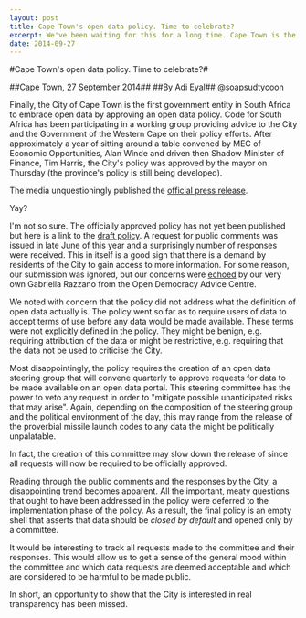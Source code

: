 ```yaml
---
layout: post
title: Cape Town's open data policy. Time to celebrate?
excerpt: We've been waiting for this for a long time. Cape Town is the first government entity to embrace open data. It is time to rejoice? I don't think so.
date: 2014-09-27
---
```


#Cape Town's open data policy. Time to celebrate?#

##Cape Town, 27 September 2014##
##By Adi Eyal##
[@soapsudtycoon](https://twitter.com/soapsudtycoon)

Finally, the City of Cape Town is the first government entity in South Africa to embrace open data by approving an open data policy. Code for South Africa has been participating in a working group providing advice to the City and the Government of the Western Cape on their policy efforts. After approximately a year of sitting around a table convened by MEC of Economic Opportunities, Alan Winde and driven then Shadow Minister of Finance, Tim Harris, the City's policy was approved by the mayor on Thursday (the province's policy is still being developed).

The media unquestioningly published the [official press release](http://www.fin24.com/Tech/News/Cape-Town-approves-open-data-policy-20140925).

Yay?

I'm not so sure. The officially approved policy has not yet been published but here is a link to the [draft policy](http://www.capetown.gov.za/OpenDocument.aspx?DocLocation=http://cityapps.capetown.gov.za/sites/CouncillorsOnline/MeetingDetails/C/Reports/151/C45250914%20-%20ANNEXURE%20TO%20REPORT%20-%20PDF%20PAGES%2087-119%20(83-115).pdf). A request for public comments was issued in late June of this year and a surprisingly number of responses were received. This in itself is a good sign that there is a demand by residents of the City to gain access to more information. For some reason, our submission was ignored, but our concerns were [echoed](http://www.opendemocracy.org.za/images/docs/CCT_OpenData_ODAC.pdf) by our very own Gabriella Razzano from the Open Democracy Advice Centre. 

We noted with concern that the policy did not address what the definition of open data actually is. The policy went so far as to require users of data to accept terms of use before any data would be made available. These terms were not explicitly defined in the policy. They might be benign, e.g. requiring attribution of the data or might be restrictive, e.g. requiring that the data not be used to criticise the City. 

Most disappointingly, the policy requires the creation of an open data steering group that will convene quarterly to approve requests for data to be made available on an open data portal. This steering committee has the power to veto any request in order to "mitigate possible unanticipated risks that may arise". Again, depending on the composition of the steering group and the political environment of the day, this may range from the release of the proverbial missile launch codes to any data the might be politically unpalatable. 

In fact, the creation of this committee may slow down the release of since all requests will now be required to be officially approved.

Reading through the public comments and the responses by the City, a disappointing trend becomes apparent. All the important, meaty questions that ought to have been addressed in the policy were deferred to the implementation phase of the policy. As a result, the final policy is an empty shell that asserts that data should be *closed by default* and opened only by a committee. 

It would be interesting to track all requests made to the committee and their responses. This would allow us to get a sense of the general mood within the committee and which data requests are deemed acceptable and which are considered to be harmful to be made public.

In short, an opportunity to show that the City is interested in real transparency has been missed.
